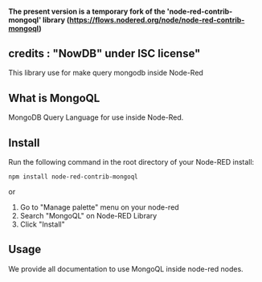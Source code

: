 

#### The present version is a temporary fork of the 'node-red-contrib-mongoql' library (https://flows.nodered.org/node/node-red-contrib-mongoql) ####
## credits : "NowDB" under ISC license" ##


This library use for make query mongodb inside Node-Red

## What is MongoQL
MongoDB Query Language for use inside Node-Red.

## Install
Run the following command in the root directory of your Node-RED install:
```
npm install node-red-contrib-mongoql
```

or

1. Go to "Manage palette" menu on your node-red
2. Search "MongoQL" on Node-RED Library
3. Click "Install"

## Usage
We provide all documentation to use MongoQL inside node-red nodes.
